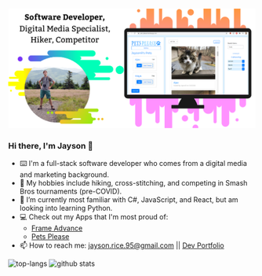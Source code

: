 ![Software developer, digital media specialist, hiker, competitor.](https://github.com/JaysonRice/JaysonRice/blob/master/ProfileHeader.png)

### Hi there, I'm Jayson 👋
- ⌨️ I'm a full-stack software developer who comes from a digital media and marketing background.
- 🥾 My hobbies include hiking, cross-stitching, and competing in Smash Bros tournaments (pre-COVID).
- 🌱 I’m currently most familiar with C#, JavaScript, and React, but am looking into learning Python. 
- 💻 Check out my Apps that I'm most proud of:
     - [Frame Advance](https://github.com/JaysonRice/FrameAdvance) 
     - [Pets Please](https://github.com/JaysonRice/pets-please)
- 📫 How to reach me: jayson.rice.95@gmail.com || [Dev Portfolio](https://jaysonrice.github.io/)

![top-langs](https://github-readme-stats.vercel.app/api/top-langs?username=jaysonrice&layout=compact&theme=buefy&hide=tsql)
![github stats](https://github-readme-stats.vercel.app/api?username=jaysonrice&show_icons=true&theme=buefy&hide=stars,issues&include_all_commits=true)
